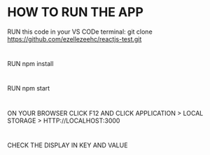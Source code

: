 # HOW TO RUN THE APP 
RUN this code in your VS CODe terminal:  git clone https://github.com/ezellezeehc/reactjs-test.git
#
RUN npm install
#
RUN npm start
#
ON YOUR BROWSER CLICK F12 AND CLICK APPLICATION > LOCAL STORAGE > HTTP://LOCALHOST:3000
#
CHECK THE DISPLAY IN KEY AND VALUE




